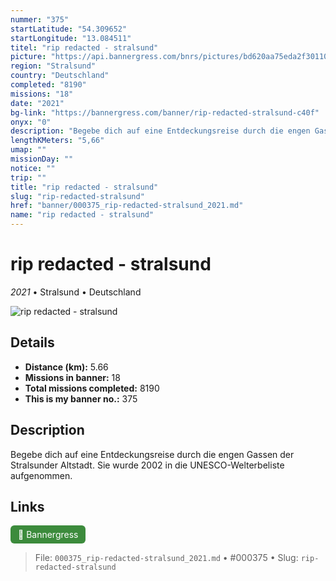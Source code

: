 ```yaml
---
nummer: "375"
startLatitude: "54.309652"
startLongitude: "13.084511"
titel: "rip redacted - stralsund"
picture: "https://api.bannergress.com/bnrs/pictures/bd620aa75eda2f30110dc4e96c9b947a"
region: "Stralsund"
country: "Deutschland"
completed: "8190"
missions: "18"
date: "2021"
bg-link: "https://bannergress.com/banner/rip-redacted-stralsund-c40f"
onyx: "0"
description: "Begebe dich auf eine Entdeckungsreise durch die engen Gassen der Stralsunder Altstadt. Sie wurde 2002 in  die UNESCO-Welterbe­liste aufgenommen."
lengthKMeters: "5,66"
umap: ""
missionDay: ""
notice: ""
trip: ""
title: "rip redacted - stralsund"
slug: "rip-redacted-stralsund"
href: "banner/000375_rip-redacted-stralsund_2021.md"
name: "rip redacted - stralsund"
---
```

# rip redacted - stralsund

*2021* • Stralsund • Deutschland

![rip redacted - stralsund](https://api.bannergress.com/bnrs/pictures/bd620aa75eda2f30110dc4e96c9b947a)



## Details
- **Distance (km):** 5.66
- **Missions in banner:** 18
- **Total missions completed:** 8190
- **This is my banner no.:** 375



## Description
Begebe dich auf eine Entdeckungsreise durch die engen Gassen der Stralsunder Altstadt. Sie wurde 2002 in  die UNESCO-Welterbe­liste aufgenommen.



## Links
<a href="https://bannergress.com/banner/rip-redacted-stralsund-c40f" target="_blank" style="display:inline-block;margin-right:8px;padding:6px 12px;background:#3c8b3c;color:#fff;text-decoration:none;border-radius:6px;">🔗 Bannergress</a>



> File: `000375_rip-redacted-stralsund_2021.md`
> • #000375
> • Slug: `rip-redacted-stralsund`
